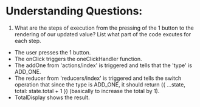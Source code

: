 # Understanding Questions:
1. What are the steps of execution from the pressing of the 1 button to the rendering of our updated value? List what part of the code excutes for each step.
* The user presses the 1 button.
* The onClick triggers the oneClickHandler function.
* The addOne from 'actions/index' is triggered and tells that the 'type' is ADD_ONE.
* The reducer from 'reducers/index' is triggered and tells the switch operation that since the type is ADD_ONE, it should return ({ ...state, total: state.total + 1 }) (basically to increase the total by 1).
* TotalDisplay shows the result.
